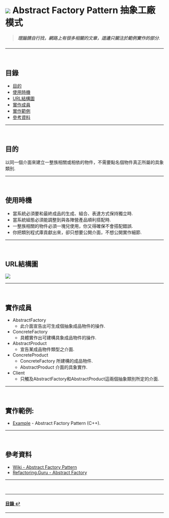 # ![](https://drive.google.com/uc?id=10INx5_pkhMcYRdx_OO4rXNXxcsvPtBYq) Abstract Factory Pattern 抽象工廠模式 
> ##### 理論請自行找，網路上有很多相關的文章，這邊只關注於範例實作的部分.

---
<br>

<!--ts-->
## 目錄
* [目的](#目的)
* [使用時機](#使用時機)
* [URL結構圖](#url結構圖)
* [實作成員](#實作成員)
* [實作範例](#實作範例)
* [參考資料](#參考資料)
<!--te-->

---
<br>

## 目的
以同一個介面來建立一整族相關或相依的物件，不需要點名個物件真正所屬的具象類別.

---
<br>

## 使用時機
* 當系統必須要和最終成品的生成、組合、表達方式保持獨立時.
* 當系統組態必須能調整到與各陣營產品順利搭配時.
* 一整族相關的物件必須一塊兒使用，你又得確保不會搭配錯誤.
* 你把類別程式庫貢獻出來，卻只想要公開介面，不想公開實作細節.

---
<br>

## URL結構圖
![](https://drive.google.com/uc?id=18E5zBikOZxx60j-krhzVz0-7Y2gSbj-R)

---
<br>

## 實作成員
* AbstractFactory
  * 此介面宣告出可生成個抽象成品物件的操作.
* ConcreteFactory
  * 具體實作出可建構具象成品物件的操作.
* AbstractProduct
  * 宣告某成品物件類型之介面.
* ConcreteProduct
  - ConcreteFactory 所建構的成品物件.
  - AbstractProduct 介面的具象實作.
* Client
  * 只觸及AbstractFactory和AbstractProduct這兩個抽象類別所定的介面.

---
<br>

## 實作範例:
- [Example](https://github.com/RC-Dev-Tech/design-pattern-abstract-factory/blob/main/C%2B%2B/main.cpp) - Abstract Factory Pattern (C++).

---
<br>

## 參考資料
* [Wiki - Abstract Factory Pattern](https://en.wikipedia.org/wiki/Abstract_factory_pattern) <br>
* [Refactoring.Guru - Abstract Factory](https://refactoring.guru/design-patterns/abstract-factory) <br>

---
<br>

---
<!--ts-->
#### [目錄 ↩](#目錄)
<!--te-->
---
